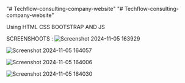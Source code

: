 "# Techflow-consulting-company-website" 
"# Techflow-consulting-company-website" 

Using HTML CSS BOOTSTRAP AND JS

SCREENSHOOTS : 
![Screenshot 2024-11-05 163929](https://github.com/user-attachments/assets/71b45d83-3c05-49ec-9d51-3840c2647930)

![Screenshot 2024-11-05 164057](https://github.com/user-attachments/assets/6a3854fd-c695-4633-8ca2-a90b4610ed44)

![Screenshot 2024-11-05 164006](https://github.com/user-attachments/assets/c0012a08-be93-4690-a602-b986d4f200c2)

![Screenshot 2024-11-05 164030](https://github.com/user-attachments/assets/6683ca9e-52e1-4add-900e-2d0d5df0880d)
